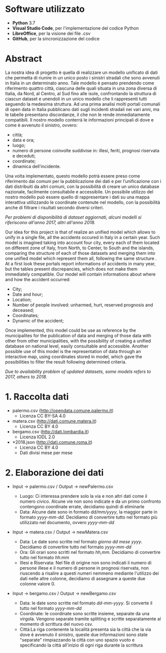 # Software utilizzato
* **Python** 3.7
* **Visual Studio Code**, per l'implementazione del codice Python
* **LibreOffice**, per la visione dei file .csv
* **GitHub**, per la sincronizzazione del codice

# Abstract 
La nostra idea di progetto è quella di realizzare un modello unificato di dati che permetta di riunire in un unico posto i sinistri stradali che sono avvenuti in Italia in un determinato anno. Tale modello è pensato prendendo come riferimento quattro città, ciascuna delle quali situata in una zona diversa di Italia, da Nord, al Centro, al Sud fino alle isole, confrontando la struttura di ciascun dataset e unendoli in un unico modello che li rappresenti tutti  seguendo la medesima struttura.
Ad una prima analisi molti portali comunali di open data in Italia pubblicano dati sugli incidenti stradali nei vari anni, ma le tabelle presentano discordanze, il che  non le rende immediatamente compatibili.
Il nostro modello conterrà le informazioni principali di dove e come è avvenuto il sinistro, ovvero: 
* città;
* data e ora;
* luogo;
* numero di persone coinvolte suddivise in: illesi, feriti, prognosi riservata e deceduti;
* coordinate;
* dinamica dell’incidente.

Una volta implementato, questo modello potrà essere preso come riferimento dai comuni per la pubblicazione dei dati e per l’unificazione con i dati distribuiti da altri comuni, con la possibilità di creare un unico database nazionale, facilmente consultabile e accessibile.
Un possibile utilizzo del nostro modello può essere quello di rappresentare i dati su una mappa interattiva utilizzando le coordinate contenute nel modello, con la possibilità anche di filtrare i risultati secondo diversi criteri.

*Per problemi di disponibilità di dataset aggiornati, alcuni modelli si riferiscono all'anno 2017, altri all'anno 2018.*


Our idea for this project is that of realize an unified model which allows to unify in a single file, all the accidents occured in Italy in a certain year. Such model is imagined taking into account four city, every each of them located on different zone of Italy, from North, to Center, to South and the islands, comparing the structure of each of those datasets and merging them into one unified model which represent them all, following the same structure .
At a first look these portals report informations of accidents in many year, but the tables present discrepancies, which does not make them immediately compatible.
Our model will contain informations about where and how the accident occurred:
* City;
* Date and hour;
* Location;
* Number of people involved: unharmed, hurt, reserved prognosis and deceased;
* Coordinates;
* Dynamic of the accident;

Once implemented, this model could be use as reference by the municipalites for the publication of data and merging of those data with other from other municipalities, with the possibility  of creating a unified database on national level, easily consultable and accessible. Another possible use of this model is the representation of data through an interactive map, using coordinates stored in model, which gave the possibilities to filter the result following determined criteria.

*Due to availability problem of updated datasets, some models refers to 2017, others to 2018.*

# 1. Raccolta dati
* palermo.csv (http://opendata.comune.palermo.it)
  * Licenza CC BY-SA 4.0
* matera.csv (http://dati.comune.matera.it)
  * Licenza CC BY 4.0
* bergamo.csv (http://dati.lombardia.it)
  * Licenza IODL 2.0
* *2018.json (http://dati.comune.roma.it)
  * Licenza CC BY 4.0
  * Dati divisi mese per mese
  
# 2. Elaborazione dei dati
* Input -> palermo.csv / Output -> newPalermo.csv
  * Luogo: Ci interessa prendere solo la via e non altri dati come il numero civico. Alcune vie non sono indicate e da un primo confronto contengono coordinate errate, decidiamo quindi di eliminarle
  * Data: Alcune date sono in formato *dd/mm/yyyy*, la maggior parte in formato *yyyy-mm-dd*. Decidiamo di convertire tutto nel formato più utilizzato nel documento, ovvero *yyyy-mm-dd*

* Input -> matera.csv / Output -> newMatera.csv
  * Data: Le date sono scritte nel formato *giorno dd mese yyyy*. Decidiamo di convertire tutto nel formato *yyyy-mm-dd*
  * Ora: Gli orari sono scritti nel formato *hh,mm*. Decidiamo di convertire tutto nel formato *hh:mm*
  * Illesi e Riservata: Nel file di origine non sono indicati il numero di persone illese e il numero di persone in prognosi riservata, non riuscendo a risalire a questi numeri nemmeno mediante l'utilizzo dei dati nelle altre colonne, decidiamo di assegnare a queste due colonne valore 0.

* Input -> bergamo.csv / Output -> newBergamo.csv
  * Data: le date sono scritte nel formato *dd-mm-yyyy*. Si converte il tutto nel formato *yyyy-mm-dd* 
  * Coordinate: le coordinate sono scritte insieme, separate da una virgola. Vengono separate tramite splitting e scritte separatamente al momento di scrittura del nuovo csv.
  * Città:La riga contenente la località presenta sia la città che la via dove è avvenuto il sinistro, queste due informazioni sono state "separate" rimpiazzando la città con uno spazio vuoto e specificando la città all'inizio di ogni riga durante la scrittura
